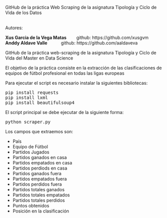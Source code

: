 GitHub de la práctica Web Scraping de la asignatura Tipología y Ciclo de Vida de los Datos</br></br>
<p>Autores:  </p>
          <b>Xus Garcia de la Vega Matas</b> &nbsp; &nbsp; &nbsp; &nbsp;github: https://github.com/xusgvm </br>
          <b>Anddy Aldave Valle</b> &nbsp; &nbsp; &nbsp; &nbsp;&nbsp;&nbsp;&nbsp;github: https://github.com/aaldaveva

GitHub de la práctica web-scraping de la asignatura Tipología y Ciclo de Vida del Master en Data Science

El objetivo de la práctica consiste en la extracción de las clasificaciones de equipos de fútbol profesional en todas las ligas europeas 

<p>Para ejecutar el script es necesario instalar la siguientes bibliotecas:</p>
<pre>
pip install requests
pip install lxml
pip install beautifulsoup4
</pre>
El script principal se debe ejecutar de la siguiente forma:
<pre>
python scraper.py
</pre>
<p>Los campos que extraemos son:</p>
<ul>
          <li>País</li>
          <li>Equipo de Fútbol</li>
          <li>Partidos Jugados</li>
          <li>Partidos ganados en casa</li>
          <li>Partidos empatados en casa</li>
          <li>Partidos perdiods en casa</li>
          <li>Partidos ganados fuera</li>
          <li>Partidos empatados fuera</li>
          <li>Partidos perdidos fuera</li>
          <li>Partidos totales ganados</li>
          <li>Partidos totales empatados</li>
          <li>Partidos totales perdidos</li>
          <li>Puntos obtenidos</li>
          <li>Posición en la clasificación</li>
</ul>          

